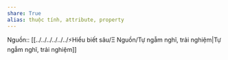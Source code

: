 ```yaml
---
share: True
alias: thuộc tính, attribute, property
---
```

Nguồn:: [[../../../../../../⚡Hiểu biết sâu/Ξ Nguồn/Tự ngẫm nghĩ, trải nghiệm|Tự ngẫm nghĩ, trải nghiệm]]